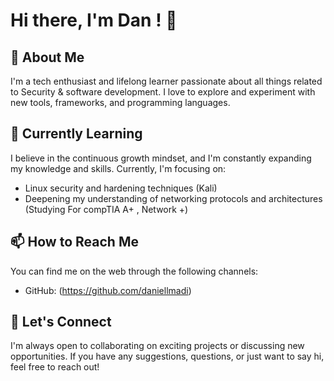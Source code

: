 # Hi there, I'm Dan ! 👋

## 🚀 About Me
I'm a tech enthusiast and lifelong learner passionate about all things related to Security & software development. I love to explore and experiment with new tools, frameworks, and programming languages.

<!--
## 💻 Technologies
- Programming Languages: [List of your favorite languages]
- Front-end Development: [List of frameworks, libraries, and tools]
- Back-end Development: [List of frameworks, libraries, and tools]
- Databases: [List of databases you work with]
- DevOps: [List of tools and technologies]
- Other: [Any other technologies or skills you want to highlight] -->

## 🌱 Currently Learning
I believe in the continuous growth mindset, and I'm constantly expanding my knowledge and skills. Currently, I'm focusing on:
- Linux security and hardening techniques (Kali)
- Deepening my understanding of networking protocols and architectures (Studying For compTIA A+ , Network +)

## 📫 How to Reach Me
You can find me on the web through the following channels:
- GitHub: (https://github.com/daniellmadi)

## 🤝 Let's Connect
I'm always open to collaborating on exciting projects or discussing new opportunities. If you have any suggestions, questions, or just want to say hi, feel free to reach out!

